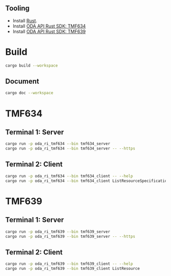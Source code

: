 ## Tooling
* Install [Rust](https://www.rust-lang.org/tools/install).
* Install [ODA API Rust SDK: TMF634](https://github.com/oda-components/oda-api-sdk-rust#tmf634)
* Install [ODA API Rust SDK: TMF639](https://github.com/oda-components/oda-api-sdk-rust#tmf639)

# Build
```bash
cargo build --workspace
```

## Document
```bash
cargo doc --workspace
```

# TMF634
## Terminal 1: Server
```bash
cargo run -p oda_ri_tmf634 --bin tmf634_server
cargo run -p oda_ri_tmf634 --bin tmf634_server -- --https
```

## Terminal 2: Client
```bash
cargo run -p oda_ri_tmf634 --bin tmf634_client -- --help
cargo run -p oda_ri_tmf634 --bin tmf634_client ListResourceSpecification
```

# TMF639
## Terminal 1: Server
```bash
cargo run -p oda_ri_tmf639 --bin tmf639_server
cargo run -p oda_ri_tmf639 --bin tmf639_server -- --https
```

## Terminal 2: Client
```bash
cargo run -p oda_ri_tmf639 --bin tmf639_client -- --help
cargo run -p oda_ri_tmf639 --bin tmf639_client ListResource
```

